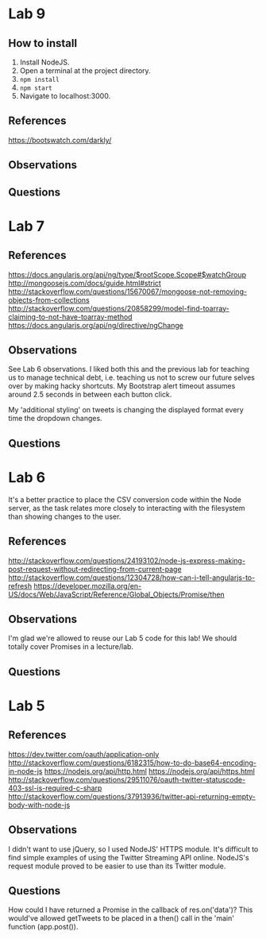 # Lab 9

## How to install

1. Install NodeJS.
2. Open a terminal at the project directory.
3. `npm install`
4. `npm start`
5. Navigate to localhost:3000.

## References

https://bootswatch.com/darkly/

## Observations



## Questions



# Lab 7

## References
https://docs.angularjs.org/api/ng/type/$rootScope.Scope#$watchGroup
http://mongoosejs.com/docs/guide.html#strict
http://stackoverflow.com/questions/15670067/mongoose-not-removing-objects-from-collections
http://stackoverflow.com/questions/20858299/model-find-toarray-claiming-to-not-have-toarray-method
https://docs.angularjs.org/api/ng/directive/ngChange

## Observations
See Lab 6 observations.
I liked both this and the previous lab for teaching us to manage technical debt, i.e. teaching us not to screw our future selves over by making hacky shortcuts.
My Bootstrap alert timeout assumes around 2.5 seconds in between each button click.

My 'additional styling' on tweets is changing the displayed format every time the dropdown changes.

## Questions


# Lab 6

It's a better practice to place the CSV conversion code within the Node server, as the task relates more closely to interacting with the filesystem than showing changes to the user.

## References
http://stackoverflow.com/questions/24193102/node-js-express-making-post-request-without-redirecting-from-current-page
http://stackoverflow.com/questions/12304728/how-can-i-tell-angularjs-to-refresh
https://developer.mozilla.org/en-US/docs/Web/JavaScript/Reference/Global_Objects/Promise/then

## Observations
I'm glad we're allowed to reuse our Lab 5 code for this lab!
We should totally cover Promises in a lecture/lab.

## Questions


# Lab 5

## References
https://dev.twitter.com/oauth/application-only
http://stackoverflow.com/questions/6182315/how-to-do-base64-encoding-in-node-js
https://nodejs.org/api/http.html
https://nodejs.org/api/https.html
http://stackoverflow.com/questions/29511076/oauth-twitter-statuscode-403-ssl-is-required-c-sharp
http://stackoverflow.com/questions/37913936/twitter-api-returning-empty-body-with-node-js

## Observations
I didn't want to use jQuery, so I used NodeJS' HTTPS module.
It's difficult to find simple examples of using the Twitter Streaming API online.
NodeJS's request module proved to be easier to use than its Twitter module.

## Questions
How could I have returned a Promise in the callback of res.on('data')? This would've allowed getTweets to be placed in a then() call in the 'main' function (app.post()).

